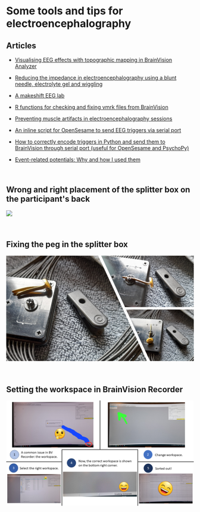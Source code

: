 # Some tools and tips for electroencephalography

## Articles

- [Visualising EEG effects with topographic mapping in BrainVision Analyzer](https://www.youtube.com/watch?v=FI9FO7oJj_o)

- [Reducing the impedance in electroencephalography using a blunt needle, electrolyte gel and wiggling](https://pablobernabeu.github.io/2024/lowering-impedance-in-electroencephalography-using-a-blunt-needle-electrolyte-gel-and-wiggling/)

- [A makeshift EEG lab](https://pablobernabeu.github.io/2024/makeshift-eeg-lab/)

- [R functions for checking and fixing vmrk files from BrainVision](https://pablobernabeu.github.io/2024/r-functions-for-checking-and-fixing-vmrk-files-from-brainvision/)

- [Preventing muscle artifacts in electroencephalography sessions](https://pablobernabeu.github.io/2024/preventing-muscle-artifacts-in-electroencephalography-sessions/)

- [An inline script for OpenSesame to send EEG triggers via serial port](https://pablobernabeu.github.io/2023/an-inline-script-for-opensesame-to-send-eeg-triggers-via-serial-port/)
  
- [How to correctly encode triggers in Python and send them to BrainVision through serial port (useful for OpenSesame and PsychoPy)](https://stackoverflow.com/questions/76829060/how-to-correctly-encode-triggers-in-python-and-send-them-to-brainvision-through)

- [Event-related potentials: Why and how I used them](https://pablobernabeu.github.io/2020/event-related-potentials-why-and-how-i-used-them/)

  <br>

## Wrong and right placement of the splitter box on the participant's back

![](https://github.com/pablobernabeu/EEG-tools-and-tips/blob/main/position%20of%20cables.png)

  <br>

## Fixing the peg in the splitter box

![](https://github.com/pablobernabeu/EEG-tools-and-tips/blob/main/splitter%20peg.png)

  <br>

## Setting the workspace in BrainVision Recorder

![](https://github.com/pablobernabeu/EEG-tools-and-tips/blob/main/Workspace%20issue%20in%20BrainVision%20Recorder.png)
